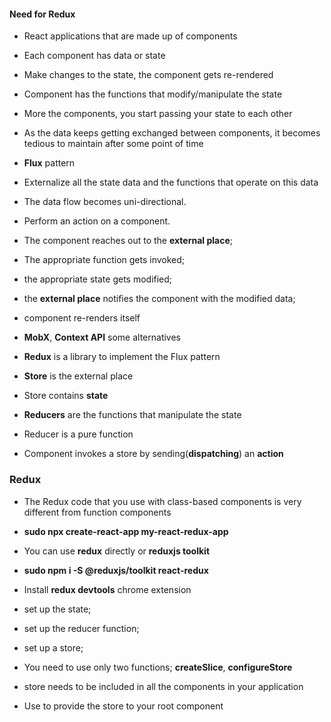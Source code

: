 #### Need for Redux

* React applications that are made up of components
* Each component has data or state
* Make changes to the state, the component gets re-rendered
* Component has the functions that modify/manipulate the state
* More the components, you start passing your state to each other
* As the data keeps getting exchanged between components, it becomes tedious to maintain after some point of time

* __Flux__ pattern
* Externalize all the state data and the functions that operate on this data
* The data flow becomes uni-directional.

* Perform an action on a component. 
* The component reaches out to the __external place__; 
* The appropriate function gets invoked; 
* the appropriate state gets modified;
* the __external place__ notifies the component with the modified data; 
* component re-renders itself

* __MobX__, __Context API__ some alternatives 
* __Redux__ is a library to implement the Flux pattern

* __Store__ is the external place
* Store contains __state__
* __Reducers__ are the functions that manipulate the state
* Reducer is a pure function
* Component invokes a store by sending(__dispatching__) an __action__

### Redux

* The Redux code that you use with class-based components is very different from function components
* __sudo npx create-react-app my-react-redux-app__
* You can use __redux__ directly or __reduxjs toolkit__
* __sudo npm i -S @reduxjs/toolkit react-redux__
* Install __redux devtools__ chrome extension

* set up the state;
* set up the reducer function;
* set up a store;  
* You need to use only two functions; __createSlice__, __configureStore__

* store needs to be included in all the components in your application
* Use <Provider> to provide the store to your root component 